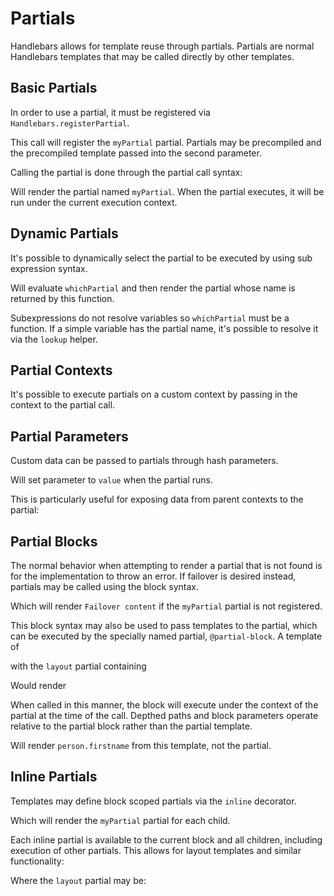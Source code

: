 # Partials

Handlebars allows for template reuse through partials. Partials are normal Handlebars templates that may be called
directly by other templates.

## Basic Partials

In order to use a partial, it must be registered via `Handlebars.registerPartial`.

<ExamplePart examplePage="/examples/partials/basic.md" show="preparationScript"/>

This call will register the `myPartial` partial. Partials may be precompiled and the precompiled template passed into
the second parameter.

Calling the partial is done through the partial call syntax:

<ExamplePart examplePage="/examples/partials/basic.md" show="template"/>

Will render the partial named `myPartial`. When the partial executes, it will be run under the current execution
context.

## Dynamic Partials

It's possible to dynamically select the partial to be executed by using sub expression syntax.

<ExamplePart examplePage="/examples/partials/dynamic.md" show="template"/>

Will evaluate `whichPartial` and then render the partial whose name is returned by this function.

Subexpressions do not resolve variables so `whichPartial` must be a function. If a simple variable has the partial name,
it's possible to resolve it via the `lookup` helper.

<ExamplePart examplePage="/examples/partials/variable.md" show="template"/>

## Partial Contexts

It's possible to execute partials on a custom context by passing in the context to the partial call.

<ExamplePart examplePage="/examples/partials/other-context.md" show="template"/>

## Partial Parameters

Custom data can be passed to partials through hash parameters.

<ExamplePart examplePage="/examples/partials/parameters.md" show="template"/>

Will set parameter to `value` when the partial runs.

This is particularly useful for exposing data from parent contexts to the partial:

<ExamplePart examplePage="/examples/partials/parent-context.md" show="template"/>

## Partial Blocks

The normal behavior when attempting to render a partial that is not found is for the implementation to throw an error.
If failover is desired instead, partials may be called using the block syntax.

<ExamplePart examplePage="/examples/partials/failover.md" show="template"/>

Which will render `Failover content` if the `myPartial` partial is not registered.

This block syntax may also be used to pass templates to the partial, which can be executed by the specially named
partial, `@partial-block`. A template of

<ExamplePart examplePage="/examples/partials/partial-block.md" show="template"/>

with the `layout` partial containing

<ExamplePart examplePage="/examples/partials/partial-block.md" show="partial" name="layout"/>

Would render

<ExamplePart examplePage="/examples/partials/partial-block.md" show="output"/>

When called in this manner, the block will execute under the context of the partial at the time of the call. Depthed
paths and block parameters operate relative to the partial block rather than the partial template.

<ExamplePart examplePage="/examples/partials/partial-block-parameters.md" show="template"/>

Will render `person.firstname` from this template, not the partial.

## Inline Partials

Templates may define block scoped partials via the `inline` decorator.

<ExamplePart examplePage="/examples/partials/inline.md" show="template"/>

Which will render the `myPartial` partial for each child.

Each inline partial is available to the current block and all children, including execution of other partials. This
allows for layout templates and similar functionality:

<ExamplePart examplePage="/examples/partials/inline-blocks.md" show="template"/>

Where the `layout` partial may be:

<ExamplePart examplePage="/examples/partials/inline-blocks.md" show="partial" name="layout"/>
